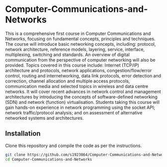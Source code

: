 # Computer-Communications-and-Networks


This is a comprehensive first course in Computer Communications and Networks, focusing on fundamental concepts, principles and techniques. The course will introduce basic networking concepts, including: protocol, network architecture, reference models, layering, service, interface, multiplexing, switching and standards. An overview of digital communication from the perspective of computer networking will also be provided. Topics covered in this course include: Internet (TCP/IP) architecture and protocols, network applications, congestion/flow/error control, routing and internetworking, data link protocols, error detection and correction, channel allocation and multiple access protocols, communication media and selected topics in wireless and data centre networks. It will cover recent advances in network control and management architectures by introducing the concepts of software-defined networking (SDN) and network (function) virtualisation. Students taking this course will gain hands-on experience in network programming using the socket API; network traffic/protocol analysis; and on assessment of alternative networked systems and architectures.


## Installation

Clone this repository and compile the code as per the instructions.

```bash
git clone https://github.com/s1923864/Computer-Communications-and-Networks.git
cd Computer-Communications-and-Networks
